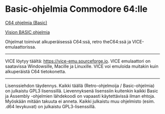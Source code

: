 # Basic-ohjelmia Commodore 64:lle

[C64 ohjelmia (Basic)](C64%20Basic%20V2/README.md)

[Vision BASIC ohjelmia](Vision%20BASIC/README.md)

Ohjelmat toimivat alkuperäisessä C64:ssä, retro theC64:ssä ja VICE-emulaattorissa.

- - -

VICE löytyy täältä: 
https://vice-emu.sourceforge.io.
VICE emulaattori on saatavissa Windowsille, Macille ja Linuxille. VICE voi emuloida muitakin kuin alkuperäistä C64 tietokonetta.

- - -

Lisenssiehdon täydennys. Kaikki täällä (Retro-ohjelmoija / Basic-ohjelmia) on julkaistu GPL3 lisenssillä. Lievennyksenä lisenssiin kuitenkin kaikki Basic ja Assembly -ohjelmien lähdekoodi on vapaasti käytettävissä ilman ehtoja. Myöskään mitään takuuta ei anneta. Kaikki julkaistu muu ohjelmisto (esim. .d64 levykuvat) on julkaistu GPL3-lisenssillä.
